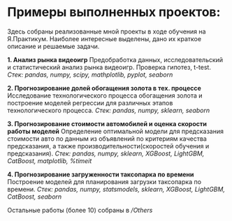 # Примеры выполненных проектов:

Здесь собраны реализованные мной проекты в ходе обучения на Я.Практикум.
Наиболее интересные выделены, дано их краткое описание и решаемые задачи.

**1. Анализ рынка видеоигр**
Предобработка данных, исследовательский и статистический анализ рынка видеоигр. Проверка гипотез, t-test.
*Стек: pandas, numpy, scipy, mathplotlib, pyplot, seaborn*

**2. Прогнозирование долей обогащения золота в тех. процессе**
Исследование технологического процесса обогащения золота и построение моделей регрессии для различных этапов технологического процесса.
*Стек: pandas, numpy, sklearn, seaborn*

**3. Прогнозирование стоимости автомобилей и оценка скорости работы моделей**
Определение оптимальной модели для предсказания стоимости авто по данным из объявлений по критериям качества предсказания, а также производительности(скоростей обучения и предсказания).
*Стек: pandas, numpy, sklearn, XGBoost, LightGBM, CatBoost, matplotlib, %timeit*

**4. Прогнозирование загруженности таксопарка по времени**
Построение моделей для планирования загрузки таксопарка по времени.
*Стек: pandas, numpy, statsmodels, sklearn, XGBoost, LightGBM, CatBoost, seaborn*

Остальные работы (более 10) собраны в */Others*